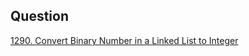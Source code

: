 ## Question

[1290. Convert Binary Number in a Linked List to Integer](https://leetcode.com/problems/convert-binary-number-in-a-linked-list-to-integer/)

